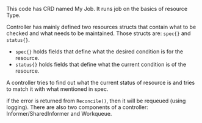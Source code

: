 This code has CRD named My Job. It runs job on the basics of resource Type.

Controller  has mainly defined two resources structs that contain what to be checked and what needs to be maintained. Those structs are: `spec{}` and `status{}`. 
* `spec{}` holds fields that define what the desired condition is for the resource.
* `status{}` holds fields that define what the current condition is of the resource.

A controller tries to find out what the current status of resource is and tries to match it with what mentioned in spec.

if the error is returned from `Reconcile()`, then it  will be requeued (using logging). There are also two components of a controller: Informer/SharedInformer and Workqueue.
